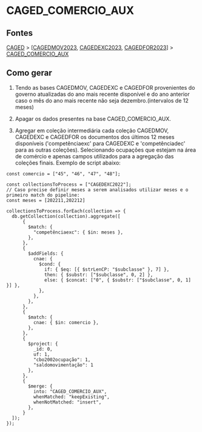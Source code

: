 # CAGED_COMERCIO_AUX

## Fontes 

[CAGED](../../CAGED.md) > [[CAGEDMOV2023](../raizes/CAGEDMOV2023.md), [CAGEDEXC2023](../raizes/CAGEDEXC2023.md), [CAGEDFOR2023](../raizes/CAGEDFOR2023.md)] > [CAGED_COMERCIO_AUX](../intermediarias/CAGED_COMERCIO_AUX.md)

## Como gerar

1. Tendo as bases CAGEDMOV, CAGEDEXC e CAGEDFOR provenientes do governo atualizadas do ano mais recente disponível e do ano anterior caso o mês do ano mais recente não seja dezembro.(intervalos de 12 meses)

2. Apagar os dados presentes na base CAGED_COMERCIO_AUX.

3. Agregar em coleção intermediária cada coleção CAGEDMOV, CAGEDEXC e CAGEDFOR os documentos dos últimos 12 meses disponíveis ('competênciaexc' para CAGEDEXC e 'competênciadec' para as outras coleções). Selecionando ocupações que estejam na área de comércio e apenas campos utilizados para a agregação das coleções finais. Exemplo de script abaixo:

```
const comercio = ["45", "46", "47", "48"];

const collectionsToProcess = ["CAGEDEXC2022"];
// Caso precise definir meses a serem analisados utilizar meses e o primeiro match do pipeline:
const meses = [202211,202212]

collectionsToProcess.forEach(collection => {
  db.getCollection(collection).aggregate([
      {
        $match: {
          "competênciaexc": { $in: meses },
        },
      },
      {
        $addFields: {
          cnae: {
            $cond: {
              if: { $eq: [{ $strLenCP: "$subclasse" }, 7] },
              then: { $substr: ["$subclasse", 0, 2] },
              else: { $concat: ["0", { $substr: ["$subclasse", 0, 1] }] },
            },
          },
        },
      },
      {
        $match: {
          cnae: { $in: comercio },
        },
      },
      {
        $project: {
          _id: 0,
          uf: 1,
          "cbo2002ocupação": 1,
          "saldomovimentação": 1
        },
      },
      {
        $merge: {
          into: "CAGED_COMERCIO_AUX",
          whenMatched: "keepExisting",
          whenNotMatched: "insert",
        },
      }
  ]);
});
```